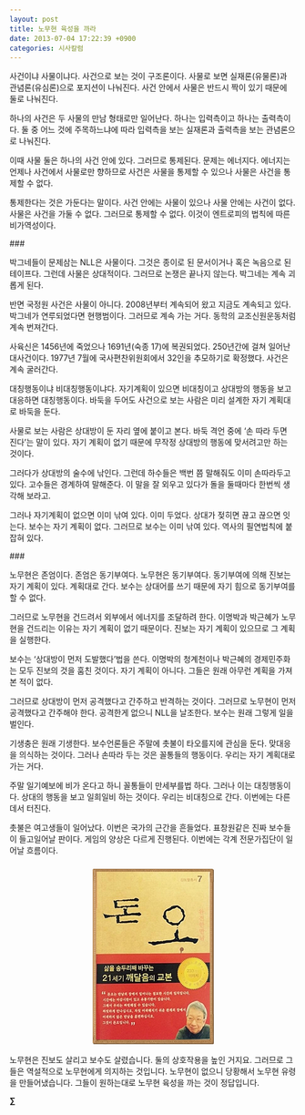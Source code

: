 ```yaml
---
layout: post
title: 노무현 육성을 까라
date: 2013-07-04 17:22:39 +0900
categories: 시사칼럼
---
```

사건이냐 사물이냐다. 사건으로 보는 것이 구조론이다. 사물로 보면 실재론(유물론)과 관념론(유심론)으로 포지션이 나눠진다. 사건 안에서 사물은 반드시 짝이 있기 때문에 둘로 나눠진다. 


  


하나의 사건은 두 사물의 만남 형태로만 일어난다. 하나는 입력측이고 하나는 출력측이다. 둘 중 어느 것에 주목하느냐에 따라 입력측을 보는 실재론과 출력측을 보는 관념론으로 나눠진다. 


  


이때 사물 둘은 하나의 사건 안에 있다. 그러므로 통제된다. 문제는 에너지다. 에너지는 언제나 사건에서 사물로만 향하므로 사건은 사물을 통제할 수 있으나 사물은 사건을 통제할 수 없다. 


  


통제한다는 것은 가둔다는 말이다. 사건 안에는 사물이 있으나 사물 안에는 사건이 없다. 사물은 사건을 가둘 수 없다. 그러므로 통제할 수 없다. 이것이 엔트로피의 법칙에 따른 비가역성이다. 


  


\### 


  


박그네들이 문제삼는 NLL은 사물이다. 그것은 종이로 된 문서이거나 혹은 녹음으로 된 테이프다. 그런데 사물은 상대적이다. 그러므로 논쟁은 끝나지 않는다. 박그네는 계속 괴롭게 된다. 


  


반면 국정원 사건은 사물이 아니다. 2008년부터 계속되어 왔고 지금도 계속되고 있다. 박그네가 연루되었다면 현행범이다. 그러므로 계속 가는 거다. 동학의 교조신원운동처럼 계속 번져간다.


  


사육신은 1456년에 죽었으나 1691년(숙종 17)에 복권되었다. 250년간에 걸쳐 일어난 대사건이다. 1977년 7월에 국사편찬위원회에서 32인을 추모하기로 확정했다. 사건은 계속 굴러간다. 


  


대칭행동이냐 비대칭행동이냐다. 자기계획이 있으면 비대칭이고 상대방의 행동을 보고 대응하면 대칭행동이다. 바둑을 두어도 사건으로 보는 사람은 미리 설계한 자기 계획대로 바둑을 둔다. 


  


사물로 보는 사람은 상대방이 둔 자리 옆에 붙이고 본다. 바둑 격언 중에 ‘손 따라 두면 진다’는 말이 있다. 자기 계획이 없기 때문에 무작정 상대방의 행동에 맞서려고만 하는 것이다. 


  


그러다가 상대방의 술수에 낚인다. 그런데 하수들은 백번 쯤 말해줘도 이미 손따라두고 있다. 고수들은 경계하여 말해준다. 이 말을 잘 외우고 있다가 돌을 둘때마다 한번씩 생각해 보라고. 


  


그러나 자기계획이 없으면 이미 낚여 있다. 이미 두었다. 상대가 젖히면 끊고 끊으면 잇는다. 보수는 자기 계획이 없다. 그러므로 보수는 이미 낚여 있다. 역사의 필연법칙에 붙잡혀 있다. 


  


\### 


  


노무현은 존엄이다. 존엄은 동기부여다. 노무현은 동기부여다. 동기부여에 의해 진보는 자기 계획이 있다. 계획대로 간다. 보수는 상대어를 쓰기 때문에 자기 힘으로 동기부여를 할 수 없다. 


  


그러므로 노무현을 건드려서 외부에서 에너지를 조달하려 한다. 이명박과 박근혜가 노무현을 건드리는 이유는 자기 계획이 없기 때문이다. 진보는 자기 계획이 있으므로 그 계획을 실행한다. 


  


보수는 ‘상대방이 먼저 도발했다’법을 쓴다. 이명박의 청계천이나 박근혜의 경제민주화는 모두 진보의 것을 훔친 것이다. 자기 계획이 아니다. 그들은 원래 아무런 계획을 가져본 적이 없다. 


  


그러므로 상대방이 먼저 공격했다고 간주하고 반격하는 것이다. 그러므로 노무현이 먼저 공격했다고 간주해야 한다. 공격한게 없으니 NLL을 날조한다. 보수는 원래 그렇게 일을 벌인다. 


  


기생충은 원래 기생한다. 보수언론들은 주말에 촛불이 타오를지에 관심을 둔다. 맞대응을 의식하는 것이다. 그러나 손따라 두는 것은 꼴통들의 행동이다. 우리는 자기 계획대로 가는 거다. 


  


주말 일기예보에 비가 온다고 하니 꼴통들이 만세부를법 하다. 그러나 이는 대칭행동이다. 상대의 행동을 보고 일희일비 하는 것이다. 우리는 비대칭으로 간다. 이번에는 다른 데서 터진다. 


  


촛불은 여고생들이 일어났다. 이번은 국가의 근간을 흔들었다. 표창원같은 진짜 보수들이 들고일어날 판이다. 게임의 양상은 다르게 진행된다. 이번에는 각계 전문가집단이 일어날 흐름이다. 



 ###


  




<p align="center">
  <a href="?mid=DonOh"><img alt="345678.jpg" src="files/attach/images/198/727/315/55.JPG" /> <br /></a> 
  
  <p>
  </p> 노무현은 진보도 살리고 보수도 살렸습니다. 둘의 상호작용을 높인 거지요. 그러므로 그들은 역설적으로 노무현에게 의지하는 것입니다. 노무현이 없으니 당황해서 노무현 유령을 만들어냈습니다. 그들이 원하는대로 노무현 육성을 까는 것이 정답입니다. 
  
  <p>
  </p>
  
  <p>
  </p>
  
  <p>
    <b>∑</b> <br /><br />
  </p>
  
  <p>
  </p>
  
  <p>
  </p>
  
  <p>
  </p>
  
  <p>
  </p>
  
  <p>
  </p>
</p>